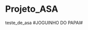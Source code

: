 # Projeto_ASA
teste_de_asa
#JOGUINHO DO PAPAI#
<!DOCTYPE html>
<html>

<head>
    <meta charset="UTF-8">
    <title>Asteroids</title>
    <style></style>
</head>

<body>
    <canvas id="gameCanvas" width="760" height="570"></canvas>
    <script>
        const FPS = 30; // frames per second
        const FRICTION = 0.7; // friction coefficient of space (0 = no friction, 1 = lots of friction)
        const GAME_LIVES = 3; // starting number of lives
        const LASER_DIST = 0.6; // max distance laser can travel as fraction of screen width
        const LASER_EXPLODE_DUR = 0.1; // duration of the lasers' explosion in seconds
        const LASER_MAX = 10; // maximum number of lasers on screen at once
        const LASER_SPD = 500; // speed of lasers in pixels per second
        const ROID_JAG = 0.4; // jaggedness of the asteroids (0 = none, 1 = lots)
        const ROID_PTS_LGE = 20; // points scored for a large asteroid
        const ROID_PTS_MED = 50; // points scored for a medium asteroid
        const ROID_PTS_SML = 100; // points scored for a small asteroid
        const ROID_NUM = 3; // starting number of asteroids
        const ROID_SIZE = 100; // starting size of asteroids in pixels
        const ROID_SPD = 50; // max starting speed of asteroids in pixels per second
        const ROID_VERT = 10; // average number of vertices on each asteroid
        const SAVE_KEY_SCORE = "highscore"; // save key for local storage of high score
        const SHIP_BLINK_DUR = 0.1; // duration in seconds of a single blink during ship's invisibility
        const SHIP_EXPLODE_DUR = 0.3; // duration of the ship's explosion in seconds
        const SHIP_INV_DUR = 3; // duration of the ship's invisibility in seconds
        const SHIP_SIZE = 30; // ship height in pixels
        const SHIP_THRUST = 5; // acceleration of the ship in pixels per second per second
        const SHIP_TURN_SPD = 360; // turn speed in degrees per second
        const SHOW_BOUNDING = false; // show or hide collision bounding
        const SHOW_CENTRE_DOT = false; // show or hide ship's centre dot
        const MUSIC_ON = true;
        const SOUND_ON = true;
        const TEXT_FADE_TIME = 2.5; // text fade time in seconds
        const TEXT_SIZE = 40; // text font height in pixels

        /** @type {HTMLCanvasElement} */
        var canv = document.getElementById("gameCanvas");
        var ctx = canv.getContext("2d");

        // set up sound effects
        var fxExplode = new Sound("sounds/explode.m4a");
        var fxHit = new Sound("sounds/hit.m4a", 5);
        var fxLaser = new Sound("sounds/laser.m4a", 5, 0.5);
        var fxThrust = new Sound("sounds/thrust.m4a");
        
        // set up the music
        var music = new Music("sounds/music-low.m4a", "sounds/music-high.m4a");
        var roidsLeft, roidsTotal;

        // set up the game parameters
        var level, lives, roids, score, scoreHigh, ship, text, textAlpha;
        newGame();

        // set up event handlers
        document.addEventListener("keydown", keyDown);
        document.addEventListener("keyup", keyUp);

        // set up the game loop
        setInterval(update, 1000 / FPS);

        function createAsteroidBelt() {
            roids = [];
            roidsTotal = (ROID_NUM + level) * 7;
            roidsLeft = roidsTotal;
            var x, y;
            for (var i = 0; i < ROID_NUM + level; i++) {
                // random asteroid location (not touching spaceship)
                do {
                    x = Math.floor(Math.random() * canv.width);
                    y = Math.floor(Math.random() * canv.height);
                } while (distBetweenPoints(ship.x, ship.y, x, y) < ROID_SIZE * 2 + ship.r);
                roids.push(newAsteroid(x, y, Math.ceil(ROID_SIZE / 2)));
            }
        }

        function destroyAsteroid(index) {
            var x = roids[index].x;
            var y = roids[index].y;
            var r = roids[index].r;

            // split the asteroid in two if necessary
            if (r == Math.ceil(ROID_SIZE / 2)) { // large asteroid
                roids.push(newAsteroid(x, y, Math.ceil(ROID_SIZE / 4)));
                roids.push(newAsteroid(x, y, Math.ceil(ROID_SIZE / 4)));
                score += ROID_PTS_LGE;
            } else if (r == Math.ceil(ROID_SIZE / 4)) { // medium asteroid
                roids.push(newAsteroid(x, y, Math.ceil(ROID_SIZE / 8)));
                roids.push(newAsteroid(x, y, Math.ceil(ROID_SIZE / 8)));
                score += ROID_PTS_MED;
            } else {
                score += ROID_PTS_SML;
            }

            // check high score
            if (score > scoreHigh) {
                scoreHigh = score;
                localStorage.setItem(SAVE_KEY_SCORE, scoreHigh);
            }

            // destroy the asteroid
            roids.splice(index, 1);
            fxHit.play();

            // calculate the ratio of remaining asteroids to determine music tempo
            roidsLeft--;
            music.setAsteroidRatio(roidsLeft / roidsTotal);

            // new level when no more asteroids
            if (roids.length == 0) {
                level++;
                newLevel();
            }
        }

        function distBetweenPoints(x1, y1, x2, y2) {
            return Math.sqrt(Math.pow(x2 - x1, 2) + Math.pow(y2 - y1, 2));
        }

        function drawShip(x, y, a, colour = "white") {
            ctx.strokeStyle = colour;
            ctx.lineWidth = SHIP_SIZE / 20;
            ctx.beginPath();
            ctx.moveTo( // nose of the ship
                x + 4 / 3 * ship.r * Math.cos(a),
                y - 4 / 3 * ship.r * Math.sin(a)
            );
            ctx.lineTo( // rear left
                x - ship.r * (2 / 3 * Math.cos(a) + Math.sin(a)),
                y + ship.r * (2 / 3 * Math.sin(a) - Math.cos(a))
            );
            ctx.lineTo( // rear right
                x - ship.r * (2 / 3 * Math.cos(a) - Math.sin(a)),
                y + ship.r * (2 / 3 * Math.sin(a) + Math.cos(a))
            );
            ctx.closePath();
            ctx.stroke();
        }

        function explodeShip() {
            ship.explodeTime = Math.ceil(SHIP_EXPLODE_DUR * FPS);
            fxExplode.play();
        }

        function gameOver() {
            ship.dead = true;
            text = "Game Over";
            textAlpha = 1.0;
        }

        function keyDown(/** @type {KeyboardEvent} */ ev) {

            if (ship.dead) {
                return;
            }

            switch(ev.keyCode) {
                case 32: // space bar (shoot laser)
                    shootLaser();
                    break;
                case 37: // left arrow (rotate ship left)
                    ship.rot = SHIP_TURN_SPD / 180 * Math.PI / FPS;
                    break;
                case 38: // up arrow (thrust the ship forward)
                    ship.thrusting = true;
                    break;
                case 39: // right arrow (rotate ship right)
                    ship.rot = -SHIP_TURN_SPD / 180 * Math.PI / FPS;
                    break;
            }
        }

        function keyUp(/** @type {KeyboardEvent} */ ev) {

            if (ship.dead) {
                return;
            }

            switch(ev.keyCode) {
                case 32: // space bar (allow shooting again)
                    ship.canShoot = true;
                    break;
                case 37: // left arrow (stop rotating left)
                    ship.rot = 0;
                    break;
                case 38: // up arrow (stop thrusting)
                    ship.thrusting = false;
                    break;
                case 39: // right arrow (stop rotating right)
                    ship.rot = 0;
                    break;
            }
        }

        function newAsteroid(x, y, r) {
            var lvlMult = 1 + 0.1 * level;
            var roid = {
                x: x,
                y: y,
                xv: Math.random() * ROID_SPD * lvlMult / FPS * (Math.random() < 0.5 ? 1 : -1),
                yv: Math.random() * ROID_SPD * lvlMult / FPS * (Math.random() < 0.5 ? 1 : -1),
                a: Math.random() * Math.PI * 2, // in radians
                r: r,
                offs: [],
                vert: Math.floor(Math.random() * (ROID_VERT + 1) + ROID_VERT / 2)
            };

            // populate the offsets array
            for (var i = 0; i < roid.vert; i++) {
                roid.offs.push(Math.random() * ROID_JAG * 2 + 1 - ROID_JAG);
            }

            return roid;
        }

        function newGame() {
            level = 0;
            lives = GAME_LIVES;
            score = 0;
            ship = newShip();

            // get the high score from local storage
            var scoreStr = localStorage.getItem(SAVE_KEY_SCORE);
            if (scoreStr == null) {
                scoreHigh = 0;
            } else {
                scoreHigh = parseInt(scoreStr);
            }

            newLevel();
        }

        function newLevel() {
            music.setAsteroidRatio(1);
            text = "Level " + (level + 1);
            textAlpha = 1.0;
            createAsteroidBelt();
        }

        function newShip() {
            return {
                x: canv.width / 2,
                y: canv.height / 2,
                a: 90 / 180 * Math.PI, // convert to radians
                r: SHIP_SIZE / 2,
                blinkNum: Math.ceil(SHIP_INV_DUR / SHIP_BLINK_DUR),
                blinkTime: Math.ceil(SHIP_BLINK_DUR * FPS),
                canShoot: true,
                dead: false,
                explodeTime: 0,
                lasers: [],
                rot: 0,
                thrusting: false,
                thrust: {
                    x: 0,
                    y: 0
                }
            }
        }

        function shootLaser() {
            // create the laser object
            if (ship.canShoot && ship.lasers.length < LASER_MAX) {
                ship.lasers.push({ // from the nose of the ship
                    x: ship.x + 4 / 3 * ship.r * Math.cos(ship.a),
                    y: ship.y - 4 / 3 * ship.r * Math.sin(ship.a),
                    xv: LASER_SPD * Math.cos(ship.a) / FPS,
                    yv: -LASER_SPD * Math.sin(ship.a) / FPS,
                    dist: 0,
                    explodeTime: 0
                });
                fxLaser.play();
            }

            // prevent further shooting
            ship.canShoot = false;
        }

        function Music(srcLow, srcHigh) {
            this.soundLow = new Audio(srcLow);
            this.soundHigh = new Audio(srcHigh);
            this.low = true;
            this.tempo = 1.0; // seconds per beat
            this.beatTime = 0; // frames left until next beat

            this.play = function() {
                if (MUSIC_ON) {
                    if (this.low) {
                        this.soundLow.play();
                    } else {
                        this.soundHigh.play();
                    }
                    this.low = !this.low;
                }
            }

            this.setAsteroidRatio = function(ratio) {
                this.tempo = 1.0 - 0.75 * (1.0 - ratio);
            }

            this.tick = function() {
                if (this.beatTime == 0) {
                    this.play();
                    this.beatTime = Math.ceil(this.tempo * FPS);
                } else {
                    this.beatTime--;
                }
            }
        }

        function Sound(src, maxStreams = 1, vol = 1.0) {
            this.streamNum = 0;
            this.streams = [];
            for (var i = 0; i < maxStreams; i++) {
                this.streams.push(new Audio(src));
                this.streams[i].volume = vol;
            }

            this.play = function() {
                if (SOUND_ON) {
                    this.streamNum = (this.streamNum + 1) % maxStreams;
                    this.streams[this.streamNum].play();
                }
            }

            this.stop = function() {
                this.streams[this.streamNum].pause();
                this.streams[this.streamNum].currentTime = 0;
            }
        }

        function update() {
            var blinkOn = ship.blinkNum % 2 == 0;
            var exploding = ship.explodeTime > 0;

            // tick the music
            music.tick();

            // draw space
            ctx.fillStyle = "black";
            ctx.fillRect(0, 0, canv.width, canv.height);

            // draw the asteroids
            var a, r, x, y, offs, vert;
            for (var i = 0; i < roids.length; i++) {
                ctx.strokeStyle = "slategrey";
                ctx.lineWidth = SHIP_SIZE / 20;

                // get the asteroid properties
                a = roids[i].a;
                r = roids[i].r;
                x = roids[i].x;
                y = roids[i].y;
                offs = roids[i].offs;
                vert = roids[i].vert;
                
                // draw the path
                ctx.beginPath();
                ctx.moveTo(
                    x + r * offs[0] * Math.cos(a),
                    y + r * offs[0] * Math.sin(a)
                );

                // draw the polygon
                for (var j = 1; j < vert; j++) {
                    ctx.lineTo(
                        x + r * offs[j] * Math.cos(a + j * Math.PI * 2 / vert),
                        y + r * offs[j] * Math.sin(a + j * Math.PI * 2 / vert)
                    );
                }
                ctx.closePath();
                ctx.stroke();

                // show asteroid's collision circle
                if (SHOW_BOUNDING) {
                    ctx.strokeStyle = "lime";
                    ctx.beginPath();
                    ctx.arc(x, y, r, 0, Math.PI * 2, false);
                    ctx.stroke();
                }
            }
            
            // thrust the ship
            if (ship.thrusting && !ship.dead) {
                ship.thrust.x += SHIP_THRUST * Math.cos(ship.a) / FPS;
                ship.thrust.y -= SHIP_THRUST * Math.sin(ship.a) / FPS;
                fxThrust.play();

                // draw the thruster
                if (!exploding && blinkOn) {
                    ctx.fillStyle = "red";
                    ctx.strokeStyle = "yellow";
                    ctx.lineWidth = SHIP_SIZE / 10;
                    ctx.beginPath();
                    ctx.moveTo( // rear left
                        ship.x - ship.r * (2 / 3 * Math.cos(ship.a) + 0.5 * Math.sin(ship.a)),
                        ship.y + ship.r * (2 / 3 * Math.sin(ship.a) - 0.5 * Math.cos(ship.a))
                    );
                    ctx.lineTo( // rear centre (behind the ship)
                        ship.x - ship.r * 5 / 3 * Math.cos(ship.a),
                        ship.y + ship.r * 5 / 3 * Math.sin(ship.a)
                    );
                    ctx.lineTo( // rear right
                        ship.x - ship.r * (2 / 3 * Math.cos(ship.a) - 0.5 * Math.sin(ship.a)),
                        ship.y + ship.r * (2 / 3 * Math.sin(ship.a) + 0.5 * Math.cos(ship.a))
                    );
                    ctx.closePath();
                    ctx.fill();
                    ctx.stroke();
                }
            } else {
                // apply friction (slow the ship down when not thrusting)
                ship.thrust.x -= FRICTION * ship.thrust.x / FPS;
                ship.thrust.y -= FRICTION * ship.thrust.y / FPS;
                fxThrust.stop();
            }
            
            // draw the triangular ship
            if (!exploding) {
                if (blinkOn && !ship.dead) {
                    drawShip(ship.x, ship.y, ship.a);
                }

                // handle blinking
                if (ship.blinkNum > 0) {

                    // reduce the blink time
                    ship.blinkTime--;

                    // reduce the blink num
                    if (ship.blinkTime == 0) {
                        ship.blinkTime = Math.ceil(SHIP_BLINK_DUR * FPS);
                        ship.blinkNum--;
                    }
                }
            } else {
                // draw the explosion (concentric circles of different colours)
                ctx.fillStyle = "darkred";
                ctx.beginPath();
                ctx.arc(ship.x, ship.y, ship.r * 1.7, 0, Math.PI * 2, false);
                ctx.fill();
                ctx.fillStyle = "red";
                ctx.beginPath();
                ctx.arc(ship.x, ship.y, ship.r * 1.4, 0, Math.PI * 2, false);
                ctx.fill();
                ctx.fillStyle = "orange";
                ctx.beginPath();
                ctx.arc(ship.x, ship.y, ship.r * 1.1, 0, Math.PI * 2, false);
                ctx.fill();
                ctx.fillStyle = "yellow";
                ctx.beginPath();
                ctx.arc(ship.x, ship.y, ship.r * 0.8, 0, Math.PI * 2, false);
                ctx.fill();
                ctx.fillStyle = "white";
                ctx.beginPath();
                ctx.arc(ship.x, ship.y, ship.r * 0.5, 0, Math.PI * 2, false);
                ctx.fill();
            }

            // show ship's collision circle
            if (SHOW_BOUNDING) {
                ctx.strokeStyle = "lime";
                ctx.beginPath();
                ctx.arc(ship.x, ship.y, ship.r, 0, Math.PI * 2, false);
                ctx.stroke();
            }
            
            // show ship's centre dot
            if (SHOW_CENTRE_DOT) {
                ctx.fillStyle = "red";
                ctx.fillRect(ship.x - 1, ship.y - 1, 2, 2);
            }

            // draw the lasers
            for (var i = 0; i < ship.lasers.length; i++) {
                if (ship.lasers[i].explodeTime == 0) {
                    ctx.fillStyle = "salmon";
                    ctx.beginPath();
                    ctx.arc(ship.lasers[i].x, ship.lasers[i].y, SHIP_SIZE / 15, 0, Math.PI * 2, false);
                    ctx.fill();
                } else {
                    // draw the eplosion
                    ctx.fillStyle = "orangered";
                    ctx.beginPath();
                    ctx.arc(ship.lasers[i].x, ship.lasers[i].y, ship.r * 0.75, 0, Math.PI * 2, false);
                    ctx.fill();
                    ctx.fillStyle = "salmon";
                    ctx.beginPath();
                    ctx.arc(ship.lasers[i].x, ship.lasers[i].y, ship.r * 0.5, 0, Math.PI * 2, false);
                    ctx.fill();
                    ctx.fillStyle = "pink";
                    ctx.beginPath();
                    ctx.arc(ship.lasers[i].x, ship.lasers[i].y, ship.r * 0.25, 0, Math.PI * 2, false);
                    ctx.fill();
                }
            }

            // draw the game text
            if (textAlpha >= 0) {
                ctx.textAlign = "center";
                ctx.textBaseline = "middle";
                ctx.fillStyle = "rgba(255, 255, 255, " + textAlpha + ")";
                ctx.font = "small-caps " + TEXT_SIZE + "px dejavu sans mono";
                ctx.fillText(text, canv.width / 2, canv.height * 0.75);
                textAlpha -= (1.0 / TEXT_FADE_TIME / FPS);
            } else if (ship.dead) {
                // after "game over" fades, start a new game
                newGame();
            }

            // draw the lives
            var lifeColour;
            for (var i = 0; i < lives; i++) {
                lifeColour = exploding && i == lives - 1 ? "red" : "white";
                drawShip(SHIP_SIZE + i * SHIP_SIZE * 1.2, SHIP_SIZE, 0.5 * Math.PI, lifeColour);
            }

            // draw the score
            ctx.textAlign = "right";
            ctx.textBaseline = "middle";
            ctx.fillStyle = "white";
            ctx.font = TEXT_SIZE + "px dejavu sans mono";
            ctx.fillText(score, canv.width - SHIP_SIZE / 2, SHIP_SIZE);

            // draw the high score
            ctx.textAlign = "center";
            ctx.textBaseline = "middle";
            ctx.fillStyle = "white";
            ctx.font = (TEXT_SIZE * 0.75) + "px dejavu sans mono";
            ctx.fillText("BEST " + scoreHigh, canv.width / 2, SHIP_SIZE);

            // detect laser hits on asteroids
            var ax, ay, ar, lx, ly;
            for (var i = roids.length - 1; i >= 0; i--) {

                // grab the asteroid properties
                ax = roids[i].x;
                ay = roids[i].y;
                ar = roids[i].r;

                // loop over the lasers
                for (var j = ship.lasers.length - 1; j >= 0; j--) {

                    // grab the laser properties
                    lx = ship.lasers[j].x;
                    ly = ship.lasers[j].y;

                    // detect hits
                    if (ship.lasers[j].explodeTime == 0 && distBetweenPoints(ax, ay, lx, ly) < ar) {

                        // destroy the asteroid and activate the laser explosion
                        destroyAsteroid(i);
                        ship.lasers[j].explodeTime = Math.ceil(LASER_EXPLODE_DUR * FPS);
                        break;
                    }
                }
            }

            // check for asteroid collisions (when not exploding)
            if (!exploding) {

                // only check when not blinking
                if (ship.blinkNum == 0 && !ship.dead) {
                    for (var i = 0; i < roids.length; i++) {
                        if (distBetweenPoints(ship.x, ship.y, roids[i].x, roids[i].y) < ship.r + roids[i].r) {
                            explodeShip();
                            destroyAsteroid(i);
                            break;
                        }
                    }
                }

                // rotate the ship
                ship.a += ship.rot;

                // move the ship
                ship.x += ship.thrust.x;
                ship.y += ship.thrust.y;
            } else {
                // reduce the explode time
                ship.explodeTime--;

                // reset the ship after the explosion has finished
                if (ship.explodeTime == 0) {
                    lives--;
                    if (lives == 0) {
                        gameOver();
                    } else {
                        ship = newShip();
                    }
                }
            }

            // handle edge of screen
            if (ship.x < 0 - ship.r) {
                ship.x = canv.width + ship.r;
            } else if (ship.x > canv.width + ship.r) {
                ship.x = 0 - ship.r;
            }
            if (ship.y < 0 - ship.r) {
                ship.y = canv.height + ship.r;
            } else if (ship.y > canv.height + ship.r) {
                ship.y = 0 - ship.r;
            }

            // move the lasers
            for (var i = ship.lasers.length - 1; i >= 0; i--) {
                
                // check distance travelled
                if (ship.lasers[i].dist > LASER_DIST * canv.width) {
                    ship.lasers.splice(i, 1);
                    continue;
                }

                // handle the explosion
                if (ship.lasers[i].explodeTime > 0) {
                    ship.lasers[i].explodeTime--;

                    // destroy the laser after the duration is up
                    if (ship.lasers[i].explodeTime == 0) {
                        ship.lasers.splice(i, 1);
                        continue;
                    }
                } else {
                    // move the laser
                    ship.lasers[i].x += ship.lasers[i].xv;
                    ship.lasers[i].y += ship.lasers[i].yv;

                    // calculate the distance travelled
                    ship.lasers[i].dist += Math.sqrt(Math.pow(ship.lasers[i].xv, 2) + Math.pow(ship.lasers[i].yv, 2));
                }

                // handle edge of screen
                if (ship.lasers[i].x < 0) {
                    ship.lasers[i].x = canv.width;
                } else if (ship.lasers[i].x > canv.width) {
                    ship.lasers[i].x = 0;
                }
                if (ship.lasers[i].y < 0) {
                    ship.lasers[i].y = canv.height;
                } else if (ship.lasers[i].y > canv.height) {
                    ship.lasers[i].y = 0;
                }
            }

            // move the asteroids
            for (var i = 0; i < roids.length; i++) {
                roids[i].x += roids[i].xv;
                roids[i].y += roids[i].yv;

                // handle asteroid edge of screen
                if (roids[i].x < 0 - roids[i].r) {
                    roids[i].x = canv.width + roids[i].r;
                } else if (roids[i].x > canv.width + roids[i].r) {
                    roids[i].x = 0 - roids[i].r
                }
                if (roids[i].y < 0 - roids[i].r) {
                    roids[i].y = canv.height + roids[i].r;
                } else if (roids[i].y > canv.height + roids[i].r) {
                    roids[i].y = 0 - roids[i].r
                }
            }
        }
    </script>
</body>

</html>
